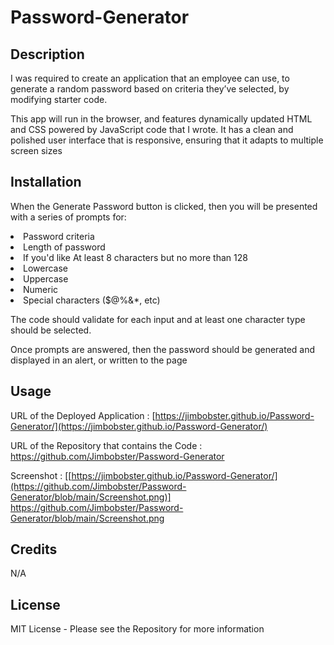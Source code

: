 # Password-Generator

## Description
I was required to create an application that an employee can use, to generate a random password based on criteria they’ve selected, by modifying starter code. 

This app will run in the browser, and features dynamically updated HTML and CSS powered by JavaScript code that I wrote. It has a clean and polished user interface that is responsive, ensuring that it adapts to multiple screen sizes

## Installation
When the Generate Password button is clicked, then you will be presented with a series of prompts for:  

<li>Password criteria</li>
<li>Length of password</li>
<li>If you'd like At least 8 characters but no more than 128</li>
<li>Lowercase</li>
<li>Uppercase</li>
<li>Numeric</li>
<li>Special characters ($@%&*, etc)</li>


The code should validate for each input and at least one character type should be selected.

Once prompts are answered, then the password should be generated and displayed in an alert, or written to the page

## Usage
URL of the Deployed Application : [https://jimbobster.github.io/Password-Generator/](https://jimbobster.github.io/Password-Generator/)

URL of the Repository that contains the Code : https://github.com/Jimbobster/Password-Generator

Screenshot : [[https://jimbobster.github.io/Password-Generator/](https://github.com/Jimbobster/Password-Generator/blob/main/Screenshot.png)] https://github.com/Jimbobster/Password-Generator/blob/main/Screenshot.png

## Credits
N/A

## License
MIT License - Please see the Repository for more information

